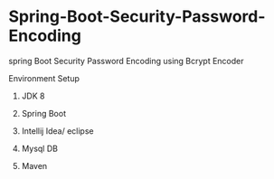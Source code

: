 # Spring-Boot-Security-Password-Encoding
spring Boot Security Password Encoding using Bcrypt Encoder

Environment Setup 

1. JDK 8 

2. Spring Boot

3. Intellij Idea/ eclipse

4. Mysql DB

4. Maven

